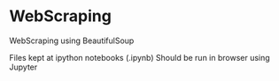 # WebScraping
WebScraping using BeautifulSoup

Files kept at ipython notebooks (.ipynb)
Should be run in browser using Jupyter
